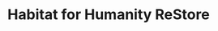 ---
title: "Habitat for Humanity ReStore"
url: /mississauga/habitat-for-humanity-restore/
shop: charity
---